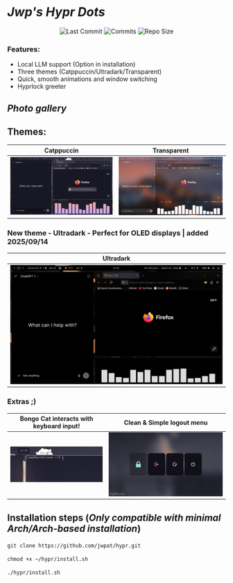 # *Jwp's Hypr Dots* 
<div align="center">

![Last Commit](https://img.shields.io/github/last-commit/JwpAT/hypr?style=for-the-badge&label=LAST%20COMMIT&logo=git&logoColor=white&labelColor=1f2430&color=8bd5f7)
![Commits](https://img.shields.io/github/commit-activity/y/JwpAT/hypr?style=for-the-badge&label=COMMITS&logo=git&logoColor=white&labelColor=1f2430&color=f5a97f)
![Repo Size](https://img.shields.io/github/repo-size/JwpAT/hypr?style=for-the-badge&label=REPO%20SIZE&logo=github&logoColor=white&labelColor=1f2430&color=a6da95)

</div>

### Features:
* Local LLM support (Option in installation)
* Three themes (Catppuccin/Ultradark/Transparent)
* Quick, smooth animations and window switching
* Hyprlock greeter

## *Photo gallery*
## Themes:
| Catppuccin | Transparent |
|------------|-------------|
| ![Catppuccin](https://github.com/JwpAT/hypr/blob/0b564e654e3c042671a784ec8cc1dd2ac3bbacb7/readme/catppuccin.png) | ![Transparent](https://github.com/JwpAT/hypr/blob/0b564e654e3c042671a784ec8cc1dd2ac3bbacb7/readme/transparent.png) | 

### New theme - Ultradark - Perfect for OLED displays | added 2025/09/14
| Ultradark |
|-----------|
![Ultradark](https://github.com/JwpAT/hypr/blob/0b564e654e3c042671a784ec8cc1dd2ac3bbacb7/readme/ultradark.png) |

### Extras ;)
<div align="center">
   
| Bongo Cat interacts with keyboard input!| Clean & Simple logout menu |
|-----------------------------------------|---------------------------|
![BongoCat](https://github.com/JwpAT/hypr/blob/592ada4b6946f6422d93f4a80abad900706b2cde/readme/bongocat.gif) | ![Wlogout menu](https://github.com/JwpAT/hypr/blob/592ada4b6946f6422d93f4a80abad900706b2cde/readme/wlogout.gif) | 

</div>

## Installation steps (*Only compatible with minimal Arch/Arch-based installation*)
   ``` git clone https://github.com/jwpat/hypr.git ```
   
   ``` chmod +x ~/hypr/install.sh ```
   
   ``` ./hypr/install.sh ```

  
